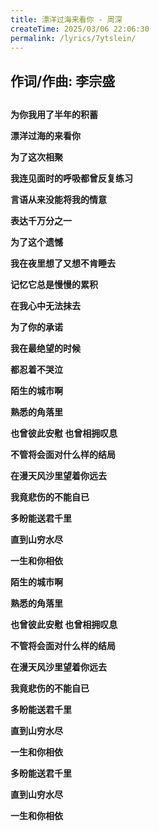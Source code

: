 ```yaml
---
title: 漂洋过海来看你 - 周深
createTime: 2025/03/06 22:06:30
permalink: /lyrics/7ytslein/
---
```

## 作词/作曲: 李宗盛

## 

**为你我用了半年的积蓄**

**漂洋过海的来看你**

**为了这次相聚**

**我连见面时的呼吸都曾反复练习**

**言语从来没能将我的情意**

**表达千万分之一**

**为了这个遗憾**

**我在夜里想了又想不肯睡去**

**记忆它总是慢慢的累积**

**在我心中无法抹去**

**为了你的承诺**

**我在最绝望的时候**

**都忍着不哭泣**

**陌生的城市啊**

**熟悉的角落里**

**也曾彼此安慰 也曾相拥叹息**

**不管将会面对什么样的结局**

**在漫天风沙里望着你远去**

**我竟悲伤的不能自已**

**多盼能送君千里**

**直到山穷水尽**

**一生和你相依**

**陌生的城市啊**

**熟悉的角落里**

**也曾彼此安慰 也曾相拥叹息**

**不管将会面对什么样的结局**

**在漫天风沙里望着你远去**

**我竟悲伤的不能自已**

**多盼能送君千里**

**直到山穷水尽**

**一生和你相依**

**多盼能送君千里**

**直到山穷水尽**

**一生和你相依**
